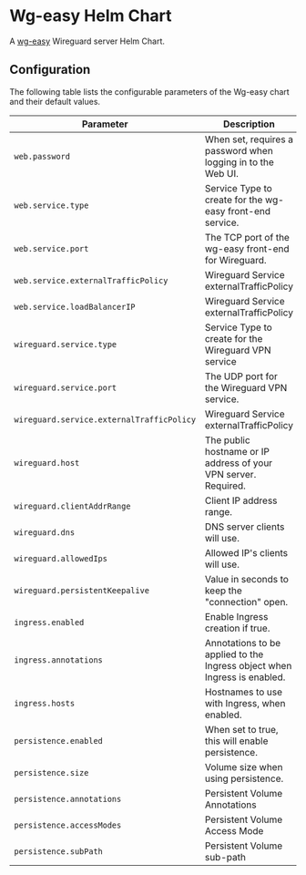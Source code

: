 
Wg-easy Helm Chart
===========

A [wg-easy](https://github.com/WeeJeWel/wg-easy) Wireguard server Helm Chart.


## Configuration

The following table lists the configurable parameters of the Wg-easy chart and their default values.

| Parameter                | Description             | Default        |
| ------------------------ | ----------------------- | -------------- |
| `web.password` | When set, requires a password when logging in to the Web UI. | `""` |
| `web.service.type` | Service Type to create for the wg-easy front-end service. | `"ClusterIP"` |
| `web.service.port` | The TCP port of the wg-easy front-end for Wireguard. | `51821` |
| `web.service.externalTrafficPolicy` | Wireguard Service externalTrafficPolicy | `Local` |
| `web.service.loadBalancerIP` | Wireguard Service externalTrafficPolicy | `null` |
| `wireguard.service.type` | Service Type to create for the Wireguard VPN service | `"ClusterIP"` |
| `wireguard.service.port` | The UDP port for the Wireguard VPN service. | `51820` |
| `wireguard.service.externalTrafficPolicy` | Wireguard Service externalTrafficPolicy | `Local` |
| `wireguard.host` | The public hostname or IP address of your VPN server. Required. | `""` |
| `wireguard.clientAddrRange` | Client IP address range. | `"10.8.0.x"` |
| `wireguard.dns` | DNS server clients will use. | `"1.1.1.1"` |
| `wireguard.allowedIps` | Allowed IP's clients will use. | `"0.0.0.0/0, ::/0"` |
| `wireguard.persistentKeepalive` | Value in seconds to keep the "connection" open. | `0` |
| `ingress.enabled` | Enable Ingress creation if true. | `false` |
| `ingress.annotations` | Annotations to be applied to the Ingress object when Ingress is enabled. | `{}` |
| `ingress.hosts` | Hostnames to use with Ingress, when enabled. | `[{"host": "chart-example.local", "paths": []}]` |
| `persistence.enabled` | When set to true, this will enable persistence. | `false` |
| `persistence.size` | Volume size when using persistence. | `"100Mi"` |
| `persistence.annotations` | Persistent Volume Annotations | `{}` |
| `persistence.accessModes` | Persistent Volume Access Mode | `["ReadWriteOnce"]` |
| `persistence.subPath` | Persistent Volume sub-path | `""` |
